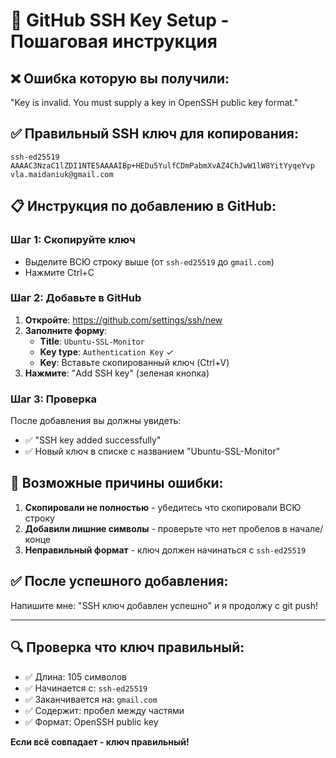 # 🔑 GitHub SSH Key Setup - Пошаговая инструкция

## ❌ Ошибка которую вы получили:
"Key is invalid. You must supply a key in OpenSSH public key format."

## ✅ Правильный SSH ключ для копирования:

```
ssh-ed25519 AAAAC3NzaC1lZDI1NTE5AAAAIBp+HEDu5YulfCDmPabmXvAZ4ChJwW1lW8YitYyqeYvp vla.maidaniuk@gmail.com
```

## 📋 Инструкция по добавлению в GitHub:

### Шаг 1: Скопируйте ключ
- Выделите ВСЮ строку выше (от `ssh-ed25519` до `gmail.com`)
- Нажмите Ctrl+C

### Шаг 2: Добавьте в GitHub
1. **Откройте**: https://github.com/settings/ssh/new
2. **Заполните форму**:
   - **Title**: `Ubuntu-SSL-Monitor`
   - **Key type**: `Authentication Key` ✓
   - **Key**: Вставьте скопированный ключ (Ctrl+V)
3. **Нажмите**: "Add SSH key" (зеленая кнопка)

### Шаг 3: Проверка
После добавления вы должны увидеть:
- ✅ "SSH key added successfully"
- ✅ Новый ключ в списке с названием "Ubuntu-SSL-Monitor"

## 🚨 Возможные причины ошибки:

1. **Скопировали не полностью** - убедитесь что скопировали ВСЮ строку
2. **Добавили лишние символы** - проверьте что нет пробелов в начале/конце
3. **Неправильный формат** - ключ должен начинаться с `ssh-ed25519`

## ✅ После успешного добавления:

Напишите мне: "SSH ключ добавлен успешно" и я продолжу с git push!

---

## 🔍 Проверка что ключ правильный:

- ✅ Длина: 105 символов
- ✅ Начинается с: `ssh-ed25519`
- ✅ Заканчивается на: `gmail.com`
- ✅ Содержит: пробел между частями
- ✅ Формат: OpenSSH public key

**Если всё совпадает - ключ правильный!**
